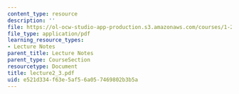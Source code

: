 ```yaml
---
content_type: resource
description: ''
file: https://ol-ocw-studio-app-production.s3.amazonaws.com/courses/1-224j-carrier-systems-fall-2003/e521d334f63e5af56a057469802b3b5a_lecture2_3.pdf
file_type: application/pdf
learning_resource_types:
- Lecture Notes
parent_title: Lecture Notes
parent_type: CourseSection
resourcetype: Document
title: lecture2_3.pdf
uid: e521d334-f63e-5af5-6a05-7469802b3b5a
---
```


